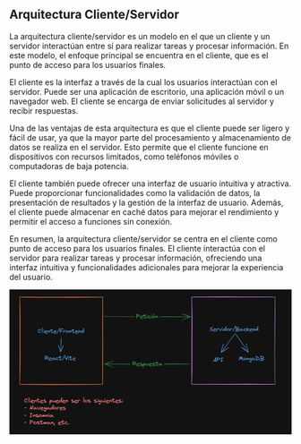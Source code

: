 
## Arquitectura Cliente/Servidor

La arquitectura cliente/servidor es un modelo en el que un cliente y un servidor interactúan entre sí para realizar tareas y procesar información. En este modelo, el enfoque principal se encuentra en el cliente, que es el punto de acceso para los usuarios finales.

El cliente es la interfaz a través de la cual los usuarios interactúan con el servidor. Puede ser una aplicación de escritorio, una aplicación móvil o un navegador web. El cliente se encarga de enviar solicitudes al servidor y recibir respuestas.

Una de las ventajas de esta arquitectura es que el cliente puede ser ligero y fácil de usar, ya que la mayor parte del procesamiento y almacenamiento de datos se realiza en el servidor. Esto permite que el cliente funcione en dispositivos con recursos limitados, como teléfonos móviles o computadoras de baja potencia.

El cliente también puede ofrecer una interfaz de usuario intuitiva y atractiva. Puede proporcionar funcionalidades como la validación de datos, la presentación de resultados y la gestión de la interfaz de usuario. Además, el cliente puede almacenar en caché datos para mejorar el rendimiento y permitir el acceso a funciones sin conexión.

En resumen, la arquitectura cliente/servidor se centra en el cliente como punto de acceso para los usuarios finales. El cliente interactúa con el servidor para realizar tareas y procesar información, ofreciendo una interfaz intuitiva y funcionalidades adicionales para mejorar la experiencia del usuario.

![arquitecturacliente-servidor.png](../images/Arquitectura%20cliente-servidor.png)